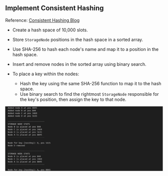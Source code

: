 ## Implement Consistent Hashing
Reference: [Consistent Hashing Blog](https://arpitbhayani.me/blogs/consistent-hashing/)

- Create a hash space of 10,000 slots.
- Store `StorageNode` positions in the hash space in a sorted array.
- Use SHA-256 to hash each node's name and map it to a position in the hash space.
- Insert and remove nodes in the sorted array using binary search.

- To place a key within the nodes:
  - Hash the key using the same SHA-256 function to map it to the hash space.
  - Use binary search to find the rightmost `StorageNode` responsible for the key's position, then assign the key to that node.

![alt text](../images/basic-consistenthash.png)